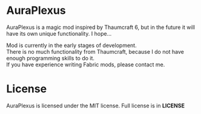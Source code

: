 # AuraPlexus
AuraPlexus is a magic mod inspired by Thaumcraft 6, but in the future it will have its own unique functionality. I hope...  
  
Mod is currently in the early stages of development.  
There is no much functionality from Thaumcraft, because I do not have enough programming skills to do it.  
If you have experience writing Fabric mods, please contact me.
# License
AuraPlexus is licensed under the MIT license. Full license is in **LICENSE**
